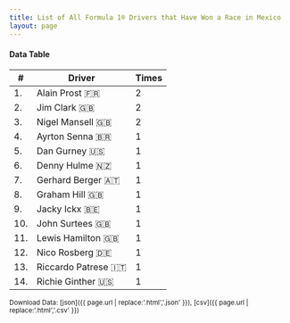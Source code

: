 ```yaml
---
title: List of All Formula 1® Drivers that Have Won a Race in Mexico
layout: page
---
```


<canvas id="chart" width="400" height="180"></canvas>
<script>
var data = {
    "datasets": [
        {
            "backgroundColor": "#f3a935",
            "borderColor": "#f68639",
            "borderWidth": 1,
            "data": [
                2.0,
                2.0,
                2.0,
                1.0,
                1.0,
                1.0,
                1.0,
                1.0,
                1.0,
                1.0,
                1.0,
                1.0,
                1.0,
                1.0
            ],
            "label": "Times"
        }
    ],
    "labels": [
        "Alain Prost 🇫🇷",
        "Jim Clark 🇬🇧",
        "Nigel Mansell 🇬🇧",
        "Ayrton Senna 🇧🇷",
        "Dan Gurney 🇺🇸",
        "Denny Hulme 🇳🇿",
        "Gerhard Berger 🇦🇹",
        "Graham Hill 🇬🇧",
        "Jacky Ickx 🇧🇪",
        "John Surtees 🇬🇧",
        "Lewis Hamilton 🇬🇧",
        "Nico Rosberg 🇩🇪",
        "Riccardo Patrese 🇮🇹",
        "Richie Ginther 🇺🇸"
    ]
};
var options = {
  legend: {
    display: false
  },
  scales: {
    xAxes: [{
      ticks: {
        beginAtZero: true,
        maxRotation: 180,
        display: window.innerWidth > 800
      }
    }],
    yAxes: [{
      ticks: {
        beginAtZero: true
      }
    }]
  },
  onResize: function(chart, size) {
    chart.options.scales.xAxes[0].ticks.display = size.width > 800;
  }
};
new Chart("chart", {
    data: data,
    type: 'bar',
    options: options
});
</script>



#### Data Table

| # | Driver | Times |
|--|--|--|
| 1. | Alain Prost 🇫🇷 | 2 |
| 2. | Jim Clark 🇬🇧 | 2 |
| 3. | Nigel Mansell 🇬🇧 | 2 |
| 4. | Ayrton Senna 🇧🇷 | 1 |
| 5. | Dan Gurney 🇺🇸 | 1 |
| 6. | Denny Hulme 🇳🇿 | 1 |
| 7. | Gerhard Berger 🇦🇹 | 1 |
| 8. | Graham Hill 🇬🇧 | 1 |
| 9. | Jacky Ickx 🇧🇪 | 1 |
| 10. | John Surtees 🇬🇧 | 1 |
| 11. | Lewis Hamilton 🇬🇧 | 1 |
| 12. | Nico Rosberg 🇩🇪 | 1 |
| 13. | Riccardo Patrese 🇮🇹 | 1 |
| 14. | Richie Ginther 🇺🇸 | 1 |

<small>Download Data: [json]({{ page.url | replace:'.html','.json' }}), [csv]({{ page.url | replace:'.html','.csv' }})</small>
